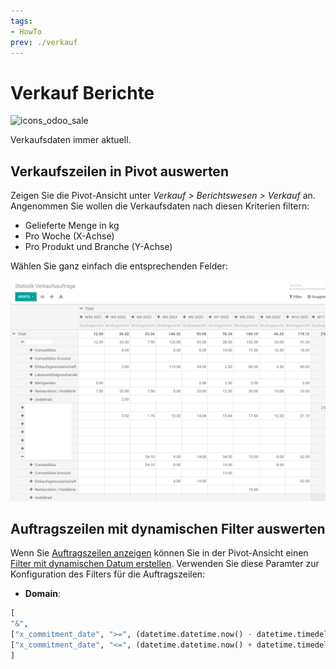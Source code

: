 ```yaml
---
tags:
- HowTo
prev: ./verkauf
---
```

# Verkauf Berichte
![icons_odoo_sale](assets/icons_odoo_sale.png)

Verkaufsdaten immer aktuell.

## Verkaufszeilen in Pivot auswerten

Zeigen Sie die Pivot-Ansicht unter *Verkauf > Berichtswesen > Verkauf* an. Angenommen Sie wollen die Verkaufsdaten nach diesen Kriterien filtern:

* Gelieferte Menge in kg  
* Pro Woche (X-Achse)  
* Pro Produkt und Branche (Y-Achse)

Wählen Sie ganz einfach die entsprechenden Felder:

![](assets/Verkauf%20Berichte%20Verkaufszeilen.png)

## Auftragszeilen mit dynamischen Filter auswerten

Wenn Sie [Auftragszeilen anzeigen](Verkauf.md#Auftragszeilen%20anzeigen) können Sie in der Pivot-Ansicht einen [Filter mit dynamischen Datum erstellen](Entwicklung%20Ansichten.md#Filter%20mit%20dynamischen%20Datum%20erstellen). Verwenden Sie diese Paramter zur Konfiguration des Filters für die Auftragszeilen:

* **Domain**: 

```python
[
"&",
["x_commitment_date", ">=", (datetime.datetime.now() - datetime.timedelta(weeks=2)).strftime('%Y-%m-%d')],
["x_commitment_date", "<=", (datetime.datetime.now() + datetime.timedelta(weeks=2)).strftime('%Y-%m-%d')]
]
```